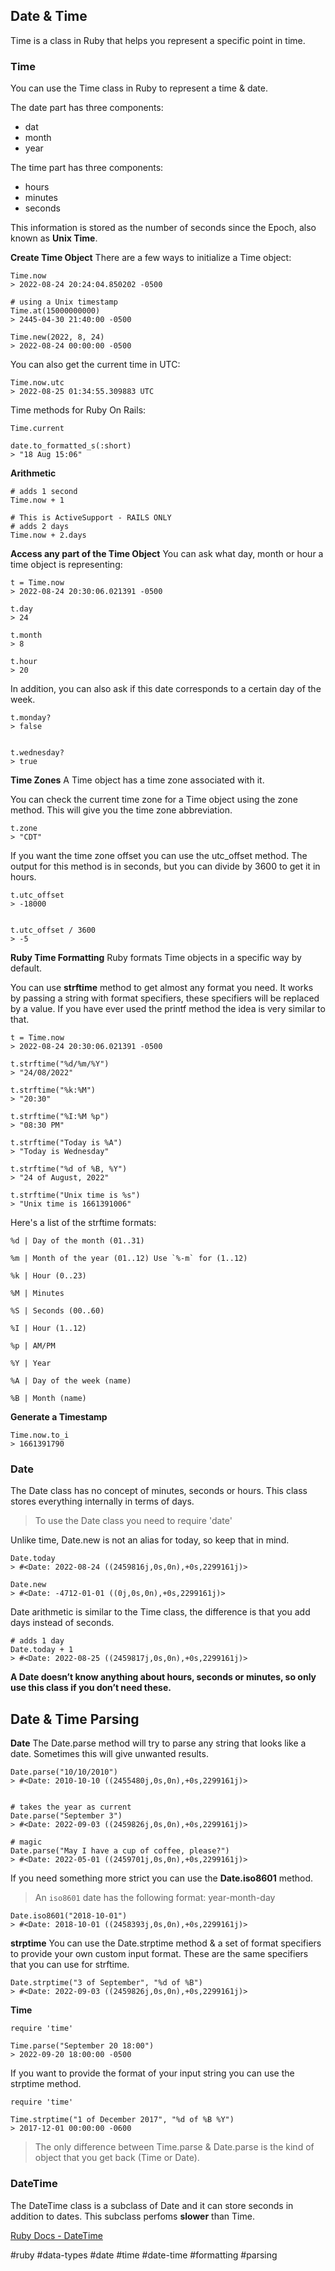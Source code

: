 ## Date & Time
Time is a class in Ruby that helps you represent a specific point in time.

### Time
You can use the Time class in Ruby to represent a time & date.

The date part has three components:
* dat
* month
* year

The time part has three components:
* hours
* minutes
* seconds

This information is stored as the number of seconds since the Epoch, also known as **Unix Time**.

**Create Time Object**
There are a few ways to initialize a Time object:

```
Time.now
> 2022-08-24 20:24:04.850202 -0500

# using a Unix timestamp
Time.at(15000000000)
> 2445-04-30 21:40:00 -0500

Time.new(2022, 8, 24)
> 2022-08-24 00:00:00 -0500
```

You can also get the current time in UTC:

```
Time.now.utc
> 2022-08-25 01:34:55.309883 UTC
```

Time methods for Ruby On Rails:

```
Time.current

date.to_formatted_s(:short)
> "18 Aug 15:06"
```

**Arithmetic**

```
# adds 1 second
Time.now + 1

# This is ActiveSupport - RAILS ONLY
# adds 2 days
Time.now + 2.days
```

**Access any part of the Time Object**
You can ask what day, month or hour a time object is representing:

```
t = Time.now
> 2022-08-24 20:30:06.021391 -0500

t.day
> 24

t.month
> 8

t.hour
> 20
```

In addition, you can also ask if this date corresponds to a certain day of the week.

```
t.monday?
> false


t.wednesday?
> true
```

**Time Zones**
A Time object has a time zone associated with it.

You can check the current time zone for a Time object using the zone method. This will give you the time zone abbreviation.

```
t.zone
> "CDT"
```

If you want the time zone offset you can use the utc_offset method. The output for this method is in seconds, but you can divide by 3600 to get it in hours.

```
t.utc_offset
> -18000


t.utc_offset / 3600
> -5
```

**Ruby Time Formatting**
Ruby formats Time objects in a specific way by default.

You can use **strftime** method to get almost any format you need. It works by passing a string with format specifiers, these specifiers will be replaced by a value. If you have ever used the printf method the idea is very similar to that.

```
t = Time.now
> 2022-08-24 20:30:06.021391 -0500

t.strftime("%d/%m/%Y")
> "24/08/2022"

t.strftime("%k:%M")
> "20:30"

t.strftime("%I:%M %p")
> "08:30 PM"

t.strftime("Today is %A")
> "Today is Wednesday"

t.strftime("%d of %B, %Y")
> "24 of August, 2022"

t.strftime("Unix time is %s")
> "Unix time is 1661391006"
```

Here's a list of the strftime formats:

```
%d | Day of the month (01..31)

%m | Month of the year (01..12) Use `%-m` for (1..12)
 
%k | Hour (0..23)

%M | Minutes

%S | Seconds (00..60)

%I | Hour (1..12)

%p | AM/PM

%Y | Year

%A | Day of the week (name)

%B | Month (name)
```

**Generate a Timestamp**

```
Time.now.to_i
> 1661391790
```

### Date
The Date class has no concept of minutes, seconds or hours. This class stores everything internally in terms of days.

>To use the Date class you need to require 'date'

Unlike time, Date.new is not an alias for today, so keep that in mind.

```
Date.today
> #<Date: 2022-08-24 ((2459816j,0s,0n),+0s,2299161j)>

Date.new
> #<Date: -4712-01-01 ((0j,0s,0n),+0s,2299161j)>
```

Date arithmetic is similar to the Time class, the difference is that you add days instead of seconds.

```
# adds 1 day
Date.today + 1
> #<Date: 2022-08-25 ((2459817j,0s,0n),+0s,2299161j)>
```

**A Date doesn’t know anything about hours, seconds or minutes, so only use this class if you don’t need these.**

## Date & Time Parsing

**Date**
The Date.parse method will try to parse any string that looks like a date. Sometimes this will give unwanted results.

```
Date.parse("10/10/2010")
> #<Date: 2010-10-10 ((2455480j,0s,0n),+0s,2299161j)>


# takes the year as current
Date.parse("September 3")
> #<Date: 2022-09-03 ((2459826j,0s,0n),+0s,2299161j)>

# magic
Date.parse("May I have a cup of coffee, please?")
> #<Date: 2022-05-01 ((2459701j,0s,0n),+0s,2299161j)>

```

If you need something more strict you can use the **Date.iso8601** method.
>An `iso8601` date has the following format:
>	year-month-day

```
Date.iso8601("2018-10-01")
> #<Date: 2018-10-01 ((2458393j,0s,0n),+0s,2299161j)>
```

**strptime**
You can use the Date.strptime method & a set of format specifiers to provide your own custom input format. These are the same specifiers that you can use for strftime.

```
Date.strptime("3 of September", "%d of %B")
> #<Date: 2022-09-03 ((2459826j,0s,0n),+0s,2299161j)>
```

**Time**

```
require 'time'

Time.parse("September 20 18:00")
> 2022-09-20 18:00:00 -0500
```

If you want to provide the format of your input string you can use the strptime method.

```
require 'time'

Time.strptime("1 of December 2017", "%d of %B %Y")
> 2017-12-01 00:00:00 -0600
```

> The only difference between Time.parse & Date.parse is the kind of object that you get back (Time or Date).

### DateTime
The DateTime class is a subclass of Date and it can store seconds in addition to dates. This subclass perfoms **slower** than Time.

[Ruby Docs - DateTime](https://ruby-doc.org/stdlib-3.1.1/libdoc/json/rdoc/DateTime.html)

#ruby #data-types #date #time #date-time #formatting #parsing
